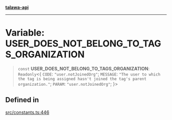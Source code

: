 [**talawa-api**](../../README.md)

***

# Variable: USER\_DOES\_NOT\_BELONG\_TO\_TAGS\_ORGANIZATION

> `const` **USER\_DOES\_NOT\_BELONG\_TO\_TAGS\_ORGANIZATION**: `Readonly`\<\{ `CODE`: `"user.notJoinedOrg"`; `MESSAGE`: `"The user to which the tag is being assigned hasn't joined the tag's parent organization."`; `PARAM`: `"user.notJoinedOrg"`; \}\>

## Defined in

[src/constants.ts:446](https://github.com/Suyash878/talawa-api/blob/b5a9d8b4a1ea678a3d6f5b710b3721f91a3052fc/src/constants.ts#L446)
